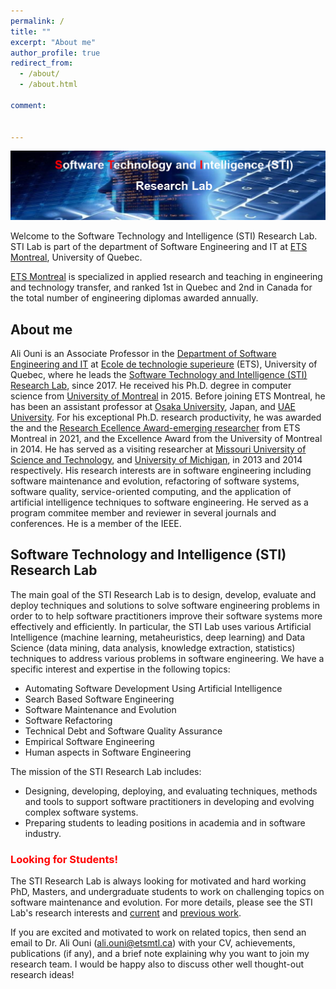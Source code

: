 ```yaml
---
permalink: /
title: ""
excerpt: "About me"
author_profile: true
redirect_from:
  - /about/
  - /about.html

comment:


---
```


![STI Lab](images/logo.png)



Welcome to the Software Technology and Intelligence (STI) Research Lab. 
STI Lab is part of the department of Software Engineering and IT at [ETS Montreal](https://www.etsmtl.ca/), University of Quebec.

[ETS Montreal](https://www.etsmtl.ca/) is specialized in applied research and teaching in engineering and technology transfer, and ranked 1st in Quebec and 2nd in Canada for the total number of engineering diplomas awarded annually. 


## About me

Ali Ouni is an Associate Professor in 
the [Department of Software Engineering and IT](https://www.etsmtl.ca/ets/gouvernance/decanats-et-departements/departement-genie-logiciel-ti) 
at [Ecole de technologie superieure](https://www.etsmtl.ca/en/home) (ETS), University of Quebec, where he leads the 
[Software Technology and Intelligence (STI) Research Lab](https://ouniali.github.io), since 2017. 
He received his Ph.D. degree in computer science from [University of Montreal](https://www.umontreal.ca/en/) in 2015. 
Before joining ETS Montreal, he has been an assistant professor at [Osaka University](https://www.osaka-u.ac.jp/en), Japan, and [UAE University](https://www.uaeu.ac.ae/en/). 
For his exceptional Ph.D. research productivity, he was awarded the and the [Research Ecellence Award-emerging researcher](https://www.etsmtl.ca/ets/a-propos/prix-et-distinctions) from ETS Montreal in 2021, and the Excellence Award from the University of Montreal in 2014. 
He has served as a visiting researcher at [Missouri University of Science and Technology](https://www.mst.edu/), and [University of Michigan](https://umdearborn.edu/), in 2013 and 2014 respectively. 
His research interests are in software engineering including software maintenance and evolution, refactoring of software systems, 
software quality, service-oriented computing, and the application of artificial intelligence techniques to software engineering. 
He served as a program commitee member and reviewer in several journals and conferences. He is a member of the IEEE.


## Software Technology and Intelligence (STI) Research Lab

The main goal of the STI Research Lab is to design, develop, evaluate and deploy techniques and solutions to solve software engineering problems
in order to to help software practitioners improve their software systems more effectively and efficiently. In particular, the STI Lab uses various Artificial Intelligence 
(machine learning, metaheuristics, deep learning) and Data Science (data mining, data analysis, knowledge extraction, statistics) techniques to address various problems 
in software engineering. 
We have a specific interest and expertise in the following topics:

* Automating Software Development Using Artificial Intelligence
* Search Based Software Engineering
* Software Maintenance and Evolution
* Software Refactoring
* Technical Debt and Software Quality Assurance
* Empirical Software Engineering 
* Human aspects in Software Engineering


The mission of the STI Research Lab includes:
* Designing, developing, deploying, and evaluating techniques, methods and tools to support software practitioners in developing and evolving complex software systems.
* Preparing students to leading positions in academia and in software industry.


### <span style="color:red">Looking for Students!</span>

The STI Research Lab is always looking for motivated and hard working PhD, Masters, and undergraduate students to work on challenging topics on software maintenance and evolution.
For more details, please see the STI Lab's research interests and [current](https://ouniali.github.io/research/) and [previous work](https://ouniali.github.io/publications/). 

If you are excited and motivated to work on related topics, then send an email to Dr. Ali Ouni (ali.ouni@etsmtl.ca) with your CV, achievements, publications (if any), and a brief note explaining why you want to join my research team. 
I would be happy also to discuss other well thought-out research ideas!



